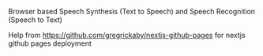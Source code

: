 Browser based Speech Synthesis (Text to Speech) and Speech Recognition (Speech to Text)

Help from https://github.com/gregrickaby/nextjs-github-pages for nextjs github pages deployment